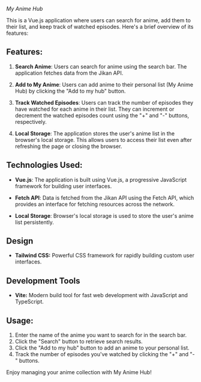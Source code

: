 *My Anime Hub*

This is a Vue.js application where users can search for anime, add them to their list, and keep track of watched episodes. Here's a brief overview of its features:

## Features:

1. **Search Anime**: Users can search for anime using the search bar. The application fetches data from the Jikan API.

2. **Add to My Anime**: Users can add anime to their personal list (My Anime Hub) by clicking the "Add to my hub" button.

3. **Track Watched Episodes**: Users can track the number of episodes they have watched for each anime in their list. They can increment or decrement the watched episodes count using the "+" and "-" buttons, respectively.

4. **Local Storage**: The application stores the user's anime list in the browser's local storage. This allows users to access their list even after refreshing the page or closing the browser.

## Technologies Used:

- **Vue.js**: The application is built using Vue.js, a progressive JavaScript framework for building user interfaces.

- **Fetch API**: Data is fetched from the Jikan API using the Fetch API, which provides an interface for fetching resources across the network.

- **Local Storage**: Browser's local storage is used to store the user's anime list persistently.

## Design

- **Tailwind CSS:** Powerful CSS framework for rapidly building custom user interfaces.

## Development Tools

- **Vite:** Modern build tool for fast web development with JavaScript and TypeScript.

## Usage:

1. Enter the name of the anime you want to search for in the search bar.
2. Click the "Search" button to retrieve search results.
3. Click the "Add to my hub" button to add an anime to your personal list.
4. Track the number of episodes you've watched by clicking the "+" and "-" buttons.

Enjoy managing your anime collection with My Anime Hub!